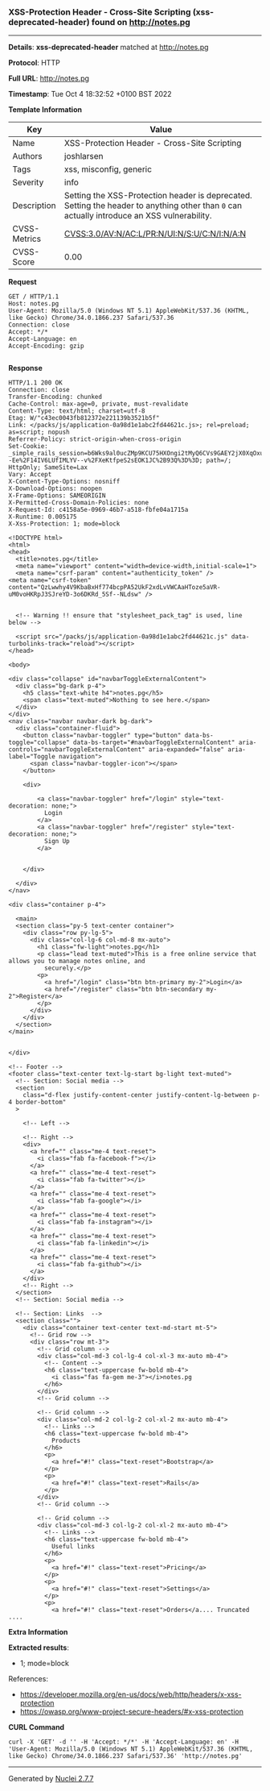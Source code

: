 ### XSS-Protection Header - Cross-Site Scripting (xss-deprecated-header) found on http://notes.pg
---
**Details**: **xss-deprecated-header**  matched at http://notes.pg

**Protocol**: HTTP

**Full URL**: http://notes.pg

**Timestamp**: Tue Oct 4 18:32:52 +0100 BST 2022

**Template Information**

| Key | Value |
|---|---|
| Name | XSS-Protection Header - Cross-Site Scripting |
| Authors | joshlarsen |
| Tags | xss, misconfig, generic |
| Severity | info |
| Description | Setting the XSS-Protection header is deprecated. Setting the header to anything other than `0` can actually introduce an XSS vulnerability. |
| CVSS-Metrics | [CVSS:3.0/AV:N/AC:L/PR:N/UI:N/S:U/C:N/I:N/A:N](https://www.first.org/cvss/calculator/3.0#CVSS:3.0/AV:N/AC:L/PR:N/UI:N/S:U/C:N/I:N/A:N) |
| CVSS-Score | 0.00 |

**Request**
```http
GET / HTTP/1.1
Host: notes.pg
User-Agent: Mozilla/5.0 (Windows NT 5.1) AppleWebKit/537.36 (KHTML, like Gecko) Chrome/34.0.1866.237 Safari/537.36
Connection: close
Accept: */*
Accept-Language: en
Accept-Encoding: gzip


```

**Response**
```http
HTTP/1.1 200 OK
Connection: close
Transfer-Encoding: chunked
Cache-Control: max-age=0, private, must-revalidate
Content-Type: text/html; charset=utf-8
Etag: W/"c43ec0043fb812372e221139b3521b5f"
Link: </packs/js/application-0a98d1e1abc2fd44621c.js>; rel=preload; as=script; nopush
Referrer-Policy: strict-origin-when-cross-origin
Set-Cookie: _simple_rails_session=b6Wks9al0ucZMp9KCU75HXOngi2tMyQ6CVs9GAEY2jX0XqOxuV%2FMmT3zKZpZCt%2BILISRFbZIlmbz0DG4e7LRIhoFZJ6CFSyaHfhIGQDB3u8DsMyVaufUL%2FPvfBe%2BG42I4ffaqsSFfuAcWHvKZSxtFvr%2B%2BVzxCofeEYJnAOR6LFJPHiMrBdrxGnVEDTdKINZjqPwdK2FT8JbaL1T1ko%2Bj2TnbQvGkBqJIkVY6TVrC%2Bv6vtt2fvw%2BPYUXmsSSfbajW96f9JqCcYY3nipsqpdO4mDD4VJEWSk9zgIVyIvA%3D--Ee%2F14IV6LUfIMLYV--v%2FXeKtfpeS2sEOK1JC%2B93Q%3D%3D; path=/; HttpOnly; SameSite=Lax
Vary: Accept
X-Content-Type-Options: nosniff
X-Download-Options: noopen
X-Frame-Options: SAMEORIGIN
X-Permitted-Cross-Domain-Policies: none
X-Request-Id: c4158a5e-0969-46b7-a518-fbfe04a1715a
X-Runtime: 0.005175
X-Xss-Protection: 1; mode=block

<!DOCTYPE html>
<html>
<head>
  <title>notes.pg</title>
  <meta name="viewport" content="width=device-width,initial-scale=1">
  <meta name="csrf-param" content="authenticity_token" />
<meta name="csrf-token" content="QzLwwhy4V9KbaBxHf774bcpPA52UkF2xdLvVWCAaHToze5aVR-uM0voHKRpJ3SJreYD-3o6DKRd_5Sf--NLdsw" />
  

  <!-- Warning !! ensure that "stylesheet_pack_tag" is used, line below -->
  
  <script src="/packs/js/application-0a98d1e1abc2fd44621c.js" data-turbolinks-track="reload"></script>
</head>

<body>

<div class="collapse" id="navbarToggleExternalContent">
  <div class="bg-dark p-4">
    <h5 class="text-white h4">notes.pg</h5>
    <span class="text-muted">Nothing to see here.</span>
  </div>
</div>
<nav class="navbar navbar-dark bg-dark">
  <div class="container-fluid">
    <button class="navbar-toggler" type="button" data-bs-toggle="collapse" data-bs-target="#navbarToggleExternalContent" aria-controls="navbarToggleExternalContent" aria-expanded="false" aria-label="Toggle navigation">
      <span class="navbar-toggler-icon"></span>
    </button>

    <div>

        <a class="navbar-toggler" href="/login" style="text-decoration: none;">
          Login
        </a>
        <a class="navbar-toggler" href="/register" style="text-decoration: none;">
          Sign Up
        </a>


    </div>

  </div>
</nav>

<div class="container p-4">

  <main>
  <section class="py-5 text-center container">
    <div class="row py-lg-5">
      <div class="col-lg-6 col-md-8 mx-auto">
        <h1 class="fw-light">notes.pg</h1>
        <p class="lead text-muted">This is a free online service that allows you to manage notes online, and
          securely.</p>
        <p>
          <a href="/login" class="btn btn-primary my-2">Login</a>
          <a href="/register" class="btn btn-secondary my-2">Register</a>
        </p>
      </div>
    </div>
  </section>
</main>


</div>

<!-- Footer -->
<footer class="text-center text-lg-start bg-light text-muted">
  <!-- Section: Social media -->
  <section
    class="d-flex justify-content-center justify-content-lg-between p-4 border-bottom"
  >

    <!-- Left -->

    <!-- Right -->
    <div>
      <a href="" class="me-4 text-reset">
        <i class="fab fa-facebook-f"></i>
      </a>
      <a href="" class="me-4 text-reset">
        <i class="fab fa-twitter"></i>
      </a>
      <a href="" class="me-4 text-reset">
        <i class="fab fa-google"></i>
      </a>
      <a href="" class="me-4 text-reset">
        <i class="fab fa-instagram"></i>
      </a>
      <a href="" class="me-4 text-reset">
        <i class="fab fa-linkedin"></i>
      </a>
      <a href="" class="me-4 text-reset">
        <i class="fab fa-github"></i>
      </a>
    </div>
    <!-- Right -->
  </section>
  <!-- Section: Social media -->

  <!-- Section: Links  -->
  <section class="">
    <div class="container text-center text-md-start mt-5">
      <!-- Grid row -->
      <div class="row mt-3">
        <!-- Grid column -->
        <div class="col-md-3 col-lg-4 col-xl-3 mx-auto mb-4">
          <!-- Content -->
          <h6 class="text-uppercase fw-bold mb-4">
            <i class="fas fa-gem me-3"></i>notes.pg
          </h6>
        </div>
        <!-- Grid column -->

        <!-- Grid column -->
        <div class="col-md-2 col-lg-2 col-xl-2 mx-auto mb-4">
          <!-- Links -->
          <h6 class="text-uppercase fw-bold mb-4">
            Products
          </h6>
          <p>
            <a href="#!" class="text-reset">Bootstrap</a>
          </p>
          <p>
            <a href="#!" class="text-reset">Rails</a>
          </p>
        </div>
        <!-- Grid column -->

        <!-- Grid column -->
        <div class="col-md-3 col-lg-2 col-xl-2 mx-auto mb-4">
          <!-- Links -->
          <h6 class="text-uppercase fw-bold mb-4">
            Useful links
          </h6>
          <p>
            <a href="#!" class="text-reset">Pricing</a>
          </p>
          <p>
            <a href="#!" class="text-reset">Settings</a>
          </p>
          <p>
            <a href="#!" class="text-reset">Orders</a.... Truncated ....
```

**Extra Information**

**Extracted results**:

- 1; mode=block


References: 
- https://developer.mozilla.org/en-us/docs/web/http/headers/x-xss-protection
- https://owasp.org/www-project-secure-headers/#x-xss-protection

**CURL Command**
```
curl -X 'GET' -d '' -H 'Accept: */*' -H 'Accept-Language: en' -H 'User-Agent: Mozilla/5.0 (Windows NT 5.1) AppleWebKit/537.36 (KHTML, like Gecko) Chrome/34.0.1866.237 Safari/537.36' 'http://notes.pg'
```
---
Generated by [Nuclei 2.7.7](https://github.com/projectdiscovery/nuclei)